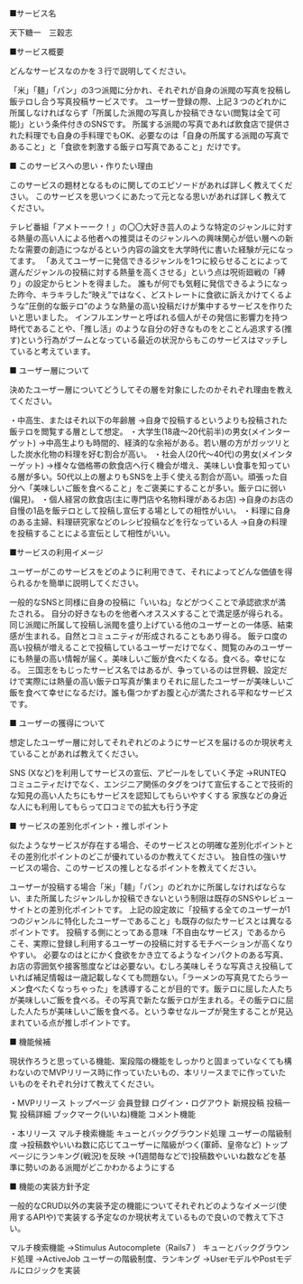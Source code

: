 ■サービス名

天下糖一　三穀志

■サービス概要

どんなサービスなのかを３行で説明してください。

「米」「麺」「パン」の3つ派閥に分かれ、それぞれが自身の派閥の写真を投稿し飯テロし合う写真投稿サービスです。
ユーザー登録の際、上記３つのどれかに所属しなければならず「所属した派閥の写真しか投稿できない(閲覧は全て可能)」という条件付きのSNSです。
所属する派閥の写真であれば飲食店で提供された料理でも自身の手料理でもOK、必要なのは「自身の所属する派閥の写真であること」と「食欲を刺激する飯テロ写真であること」だけです。

■ このサービスへの思い・作りたい理由

このサービスの題材となるものに関してのエピソードがあれば詳しく教えてください。
このサービスを思いつくにあたって元となる思いがあれば詳しく教えてください。

テレビ番組「アメトーーク！」の〇〇大好き芸人のような特定のジャンルに対する熱量の高い人による他者への推奨はそのジャンルへの興味関心が低い層への新たな需要の創造につながるという内容の論文を大学時代に書いた経験が元になってます。
「あえてユーザーに発信できるジャンルを1つに絞らせることによって選んだジャンルの投稿に対する熱量を高くさせる」という点は呪術廻戦の「縛り」の設定からヒントを得ました。
誰もが何でも気軽に発信できるようになった昨今、キラキラした”映え”ではなく、どストレートに食欲に訴えかけてくるような”圧倒的な飯テロ”のような熱量の高い投稿だけが集中するサービスを作りたいと思いました。
インフルエンサーと呼ばれる個人がその発信に影響力を持つ時代であることや、「推し活」のような自分の好きなものをとことん追求する(推す)という行為がブームとなっている最近の状況からもこのサービスはマッチしていると考えています。

■ ユーザー層について

決めたユーザー層についてどうしてその層を対象にしたのかそれぞれ理由を教えてください。

・中高生、またはそれ以下の年齢層
→自身で投稿するというよりも投稿された飯テロを閲覧する層として想定。
・大学生(18歳〜20代前半)の男女(メインターゲット)
→中高生よりも時間的、経済的な余裕がある。若い層の方がガッツリとした炭水化物の料理を好む割合が高い。
・社会人(20代〜40代)の男女(メインターゲット)
→様々な価格帯の飲食店へ行く機会が増え、美味しい食事を知っている層が多い。50代以上の層よりもSNSを上手く使える割合が高い。頑張った自分へ「美味しいご飯を食べること」をご褒美にすることが多い。飯テロに弱い(偏見)。
・個人経営の飲食店(主に専門店や名物料理があるお店)
→自身のお店の自慢の1品を飯テロとして投稿し宣伝する場としての相性がいい。
・料理に自身のある主婦、料理研究家などのレシピ投稿などを行なっている人
→自身の料理を投稿することによる宣伝として相性がいい。

■サービスの利用イメージ

ユーザーがこのサービスをどのように利用できて、それによってどんな価値を得られるかを簡単に説明してください。

一般的なSNSと同様に自身の投稿に「いいね」などがつくことで承認欲求が満たされる。
自分の好きなものを他者へオススメすることで満足感が得られる。
同じ派閥に所属して投稿し派閥を盛り上げている他のユーザーとの一体感、結束感が生まれる。自然とコミュニティが形成されることもあり得る。
飯テロ度の高い投稿が増えることで投稿しているユーザーだけでなく、閲覧のみのユーザーにも熱量の高い情報が届く。美味しいご飯が食べたくなる。食べる。幸せになる。
三国志をもじったサービス名ではあるが、争っているのは世界観、設定だけで実際には熱量の高い飯テロ写真が集まりそれに屈したユーザーが美味しいご飯を食べて幸せになるだけ。誰も傷つかずお腹と心が満たされる平和なサービスです。

■ ユーザーの獲得について

想定したユーザー層に対してそれぞれどのようにサービスを届けるのか現状考えていることがあれば教えてください。

SNS (Xなど)を利用してサービスの宣伝、アピールをしていく予定
→RUNTEQコミュニティだけでなく、エンジニア関係のタグをつけて宣伝することで技術的な知見の高い人たちにもサービスを認知してもらいやすくする
家族などの身近な人にも利用してもらって口コミでの拡大も行う予定

■ サービスの差別化ポイント・推しポイント

似たようなサービスが存在する場合、そのサービスとの明確な差別化ポイントとその差別化ポイントのどこが優れているのか教えてください。
独自性の強いサービスの場合、このサービスの推しとなるポイントを教えてください。

ユーザーが投稿する場合「米」「麺」「パン」のどれかに所属しなければならない、また所属したジャンルしか投稿できないという制限は既存のSNSやレビューサイトとの差別化ポイントです。
上記の設定故に「投稿する全てのユーザーが1つのジャンルに特化したユーザーであること」も既存の似たサービスとは異なるポイントです。
投稿する側にとってある意味「不自由なサービス」であるからこそ、実際に登録し利用するユーザーの投稿に対するモチベーションが高くなりやすい。
必要なのはとにかく食欲をかき立てるようなインパクトのある写真、お店の雰囲気や接客態度などは必要ない。むしろ美味しそうな写真さえ投稿していれば補足情報は一歳記載しなくても問題ない。「ラーメンの写真見てたらラーメン食べたくなっちゃった」を誘導することが目的です。飯テロに屈した人たちが美味しいご飯を食べる。その写真で新たな飯テロが生まれる。その飯テロに屈した人たちが美味しいご飯を食べる。という幸せなループが発生することが見込まれている点が推しポイントです。

■ 機能候補

現状作ろうと思っている機能、案段階の機能をしっかりと固まっていなくても構わないのでMVPリリース時に作っていたいもの、本リリースまでに作っていたいものをそれぞれ分けて教えてください。

・MVPリリース
トップページ
会員登録
ログイン・ログアウト
新規投稿
投稿一覧
投稿詳細
ブックマーク(いいね)機能
コメント機能

・本リリース
マルチ検索機能
キューとバックグラウンド処理
ユーザーの階級制度
→投稿数やいいね数に応じてユーザーに階級がつく(軍師、皇帝など)
トップページにランキング(戦況)を反映
→(1週間毎などで)投稿数やいいね数などを基準に勢いのある派閥がどこかわかるようにする

■ 機能の実装方針予定

一般的なCRUD以外の実装予定の機能についてそれぞれどのようなイメージ(使用するAPIや)で実装する予定なのか現状考えているもので良いので教えて下さい。

マルチ検索機能
→Stimulus Autocomplete（Rails7 ）
キューとバックグラウンド処理
→ActiveJob
ユーザーの階級制度、ランキング
→UserモデルやPostモデルにロジックを実装
